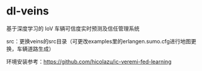 # dl-veins
基于深度学习的 IoV 车辆可信度实时预测及信任管理系统

src：更换veins的src目录（可更改examples里的erlangen.sumo.cfg进行地图更换，车辆道路生成）

环境安装参考：https://github.com/hicolazu/ic-veremi-fed-learning
